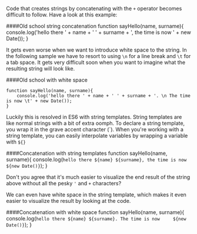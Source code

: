 Code that creates strings by concatenating with the `+` operator becomes difficult to follow. Have a look at this example:

####Old school string concatenation
	function sayHello(name, surname){
		console.log('hello there ' + name + ' ' + surname + ', the time is now ' + new Date());
	}

It gets even worse when we want to introduce white space to the string. In the following sample we have to resort to using `\n` for a line break and `\t` for a tab space. It gets very difficult soon when you want to imagine what the resulting string will look like.

####Old school with white space

	function sayHello(name, surname){
		console.log('hello there ' + name + ' ' + surname + '. \n The time is now \t' + new Date());
	}

Luckily this is resolved in ES6 with string templates. String templates are like normal strings with a bit of extra oomph. To declare a string template, you wrap it in the grave accent character (\`). When you're working with a string template, you can easily interpolate variables by wrapping a variable with `${}`

####Concatenation with string templates
	function sayHello(name, surname){
		console.log(`hello there ${name} ${surname}, the time is now ${new Date()}`);
	}

Don't you agree that it's much easier to visualize the end result of the string above without all the pesky `'` and `+` characters?


We can even have white space in the string template, which makes it even easier to visualize the result by looking at the code.

####Concatenation with white space
	function sayHello(name, surname){
		console.log(`hello there ${name} ${surname}.
		The time is now		${new Date()}`);
	}